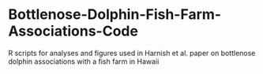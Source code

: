 # Bottlenose-Dolphin-Fish-Farm-Associations-Code
R scripts for analyses and figures used in Harnish et al. paper on bottlenose dolphin associations with a fish farm in Hawaii
